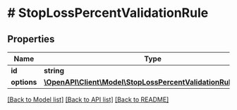 # # StopLossPercentValidationRule

## Properties

Name | Type | Description | Notes
------------ | ------------- | ------------- | -------------
**id** | **string** |  |
**options** | [**\OpenAPI\Client\Model\StopLossPercentValidationRuleOptions**](StopLossPercentValidationRuleOptions.md) |  |

[[Back to Model list]](../../README.md#models) [[Back to API list]](../../README.md#endpoints) [[Back to README]](../../README.md)
